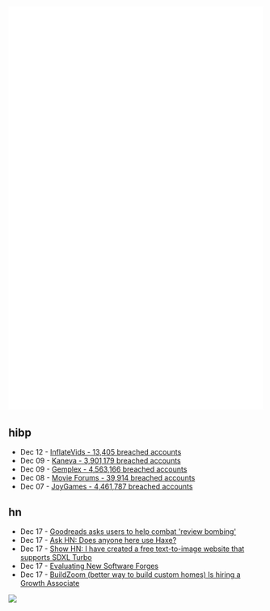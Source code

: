 ![Metrics](https://raw.githubusercontent.com/phixion/phixion/master/metrics.svg)

## hibp

<!--
for https://github.com/phixion/phixion/blob/main/.github/workflows/feeds.yml
-->
<!--START_SECTION:haveibeenpwnd-->
- Dec 12 - [InflateVids - 13,405 breached accounts](https://haveibeenpwned.com/PwnedWebsites#InflateVids)
- Dec 09 - [Kaneva - 3,901,179 breached accounts](https://haveibeenpwned.com/PwnedWebsites#Kaneva)
- Dec 09 - [Gemplex - 4,563,166 breached accounts](https://haveibeenpwned.com/PwnedWebsites#Gemplex)
- Dec 08 - [Movie Forums - 39,914 breached accounts](https://haveibeenpwned.com/PwnedWebsites#MovieForums)
- Dec 07 - [JoyGames - 4,461,787 breached accounts](https://haveibeenpwned.com/PwnedWebsites#JoyGames)
<!--END_SECTION:haveibeenpwnd-->

## hn

<!--
for https://github.com/phixion/phixion/blob/main/.github/workflows/feeds.yml
-->
<!--START_SECTION:hn-->
- Dec 17 - [Goodreads asks users to help combat 'review bombing'](https://www.npr.org/2023/12/17/1219599404/goodreads-review-bombing-cait-corrain)
- Dec 17 - [Ask HN: Does anyone here use Haxe?](https://news.ycombinator.com/item?id=38673253)
- Dec 17 - [Show HN: I have created a free text-to-image website that supports SDXL Turbo](https://comfyuiweb.com/)
- Dec 17 - [Evaluating New Software Forges](https://notgull.net/finding-a-forge/)
- Dec 17 - [BuildZoom (better way to build custom homes) Is hiring a Growth Associate](https://jobs.lever.co/buildzoom)
<!--END_SECTION:hn-->

<!--
for https://yhype.me
-->
![](https://hit.yhype.me/github/profile?user_id=13013670)
